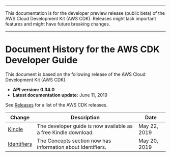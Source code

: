 --------

This documentation is for the developer preview release \(public beta\) of the AWS Cloud Development Kit \(AWS CDK\)\. Releases might lack important features and might have future breaking changes\.

--------

# Document History for the AWS CDK Developer Guide<a name="doc-history"></a>

This document is based on the following release of the AWS Cloud Development Kit \(AWS CDK\)\.
+ **API version: 0\.34\.0**
+ **Latest documentation update:** June 11, 2019

See [Releases](https://github.com/awslabs/aws-cdk/releases) for a list of the AWS CDK releases\.

| Change | Description | Date | 
| --- |--- |--- |
| [Kindle](#doc-history) | The developer guide is now available as a free Kindle download\. | May 22, 2019 | 
| [Identifiers](#doc-history) | The Concepts section now has information about Identifiers\. | May 20, 2019 | 